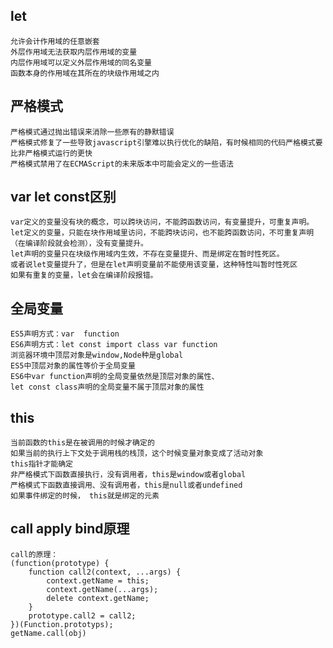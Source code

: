 ## let
    允许会计作用域的任意嵌套
    外层作用域无法获取内层作用域的变量
    内层作用域可以定义外层作用域的同名变量
    函数本身的作用域在其所在的块级作用域之内

## 严格模式
    严格模式通过抛出错误来消除一些原有的静默错误
    严格模式修复了一些导致javascript引擎难以执行优化的缺陷，有时候相同的代码严格模式要比非严格模式运行的更快
    严格模式禁用了在ECMAScript的未来版本中可能会定义的一些语法

## var let const区别
    var定义的变量没有块的概念，可以跨块访问，不能跨函数访问，有变量提升，可重复声明。
    let定义的变量，只能在块作用域里访问，不能跨块访问，也不能跨函数访问，不可重复声明（在编译阶段就会检测），没有变量提升。
    let声明的变量只在块级作用域内生效，不存在变量提升、而是绑定在暂时性死区。
    或者说let变量提升了，但是在let声明变量前不能使用该变量，这种特性叫暂时性死区
    如果有重复的变量，let会在编译阶段报错。

## 全局变量
    ES5声明方式：var  function
    ES6声明方式：let const import class var function
    浏览器环境中顶层对象是window,Node种是global
    ES5中顶层对象的属性等价于全局变量
    ES6中var function声明的全局变量依然是顶层对象的属性、
    let const class声明的全局变量不属于顶层对象的属性

## this
    当前函数的this是在被调用的时候才确定的
    如果当前的执行上下文处于调用栈的栈顶，这个时候变量对象变成了活动对象
    this指针才能确定
    非严格模式下函数直接执行，没有调用者，this是window或者global
    严格模式下函数直接调用、没有调用者，this是null或者undefined
    如果事件绑定的时候， this就是绑定的元素

## call apply bind原理
    call的原理：
    (function(prototype) {
        function call2(context, ...args) {
            context.getName = this;
            context.getName(...args);
            delete context.getName;
        }
        prototype.call2 = call2;
    })(Function.prototyps);
    getName.call(obj)